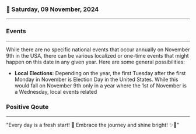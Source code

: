 ### 📅 Saturday, 09 November, 2024
------
### Events
------
While there are no specific national events that occur annually on November 9th in the USA, there can be various localized or one-time events that might happen on this date in any given year. Here are some general possibilities:

- **Local Elections**: Depending on the year, the first Tuesday after the first Monday in November is Election Day in the United States. While this would fall on November 9th only in a year where the 1st of November is a Wednesday, local events related
### Positive Qoute
------
"Every day is a fresh start! 🌅 Embrace the journey and shine bright! ✨🌟"
